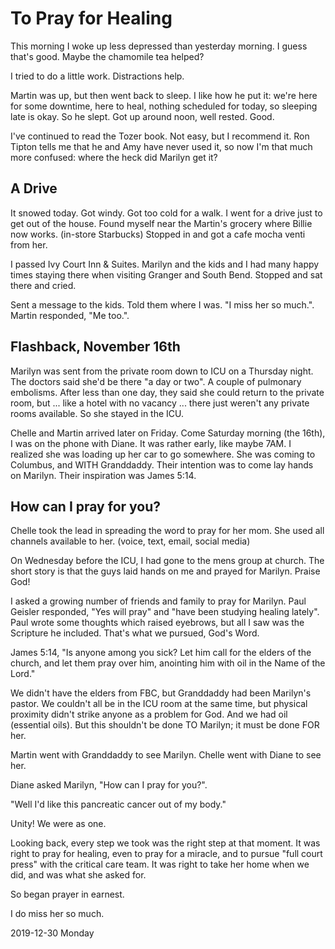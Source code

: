 # To Pray for Healing

This morning I woke up less depressed than yesterday morning.
I guess that's good. Maybe the chamomile tea helped?

I tried to do a little work. Distractions help.

Martin was up, but then went back to sleep.
I like how he put it: we're here for some downtime, here to heal,
nothing scheduled for today, so sleeping late is okay. So he slept.
Got up around noon, well rested. Good.

I've continued to read the Tozer book. Not easy, but I recommend it.
Ron Tipton tells me that he and Amy have never used it, so now I'm
that much more confused: where the heck did Marilyn get it?

## A Drive

It snowed today. Got windy. Got too cold for a walk.
I went for a drive just to get out of the house.
Found myself near the Martin's grocery where Billie now works.
(in-store Starbucks) Stopped in and got a cafe mocha venti from her.

I passed Ivy Court Inn & Suites.
Marilyn and the kids and I had many happy times staying there
when visiting Granger and South Bend. Stopped and sat there and cried.

Sent a message to the kids. Told them where I was.
"I miss her so much.". Martin responded, "Me too.".

## Flashback, November 16th

Marilyn was sent from the private room down to ICU
on a Thursday night. The doctors said she'd be there "a day or two".
A couple of pulmonary embolisms. After less than one day, they said she
could return to the private room, but ... like a hotel with no vacancy ...
there just weren't any private rooms available. So she stayed in the ICU.

Chelle and Martin arrived later on Friday. Come Saturday morning
(the 16th), I was on the phone with Diane. It was rather early,
like maybe 7AM. I realized she was loading up her car to go somewhere.
She was coming to Columbus, and WITH Granddaddy. Their intention was
to come lay hands on Marilyn. Their inspiration was James 5:14.

## How can I pray for you?

Chelle took the lead in spreading the word to pray for her mom.
She used all channels available to her. (voice, text, email, social media)

On Wednesday before the ICU, I had gone to the mens group at church.
The short story is that the guys laid hands on me and prayed for Marilyn.
Praise God!

I asked a growing number of friends and family to pray for Marilyn.
Paul Geisler responded, "Yes will pray" and "have been studying healing
lately". Paul wrote some thoughts which raised eyebrows, but all I saw
was the Scripture he included. That's what we pursued, God's Word.

James 5:14, "Is anyone among you sick? Let him call for the elders
of the church, and let them pray over him, anointing him with oil
in the Name of the Lord."

We didn't have the elders from FBC, but Granddaddy had been Marilyn's
pastor. We couldn't all be in the ICU room at the same time, but physical
proximity didn't strike anyone as a problem for God. And we had oil
(essential oils). But this shouldn't be done TO Marilyn; it must be
done FOR her.

Martin went with Granddaddy to see Marilyn.
Chelle went with Diane to see her.

Diane asked Marilyn, "How can I pray for you?".

"Well I'd like this pancreatic cancer out of my body."

Unity!
We were as one.

Looking back, every step we took was the right step at that moment.
It was right to pray for healing, even to pray for a miracle,
and to pursue "full court press" with the critical care team.
It was right to take her home when we did, and was what she asked for.

So began prayer in earnest.

I do miss her so much.

2019-12-30 Monday


